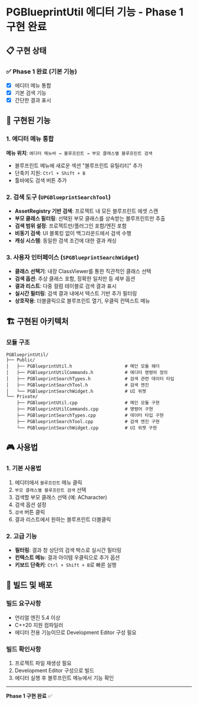 # PGBlueprintUtil 에디터 기능 - Phase 1 구현 완료

## 📋 구현 상태

### ✅ Phase 1 완료 (기본 기능)
- [x] 에디터 메뉴 통합
- [x] 기본 검색 기능
- [x] 간단한 결과 표시

## 🎯 구현된 기능

### 1. 에디터 메뉴 통합
**메뉴 위치**: `에디터 메뉴바 → 블루프린트 → 부모 클래스별 블루프린트 검색`
- 블루프린트 메뉴에 새로운 섹션 "블루프린트 유틸리티" 추가
- 단축키 지원: `Ctrl + Shift + B`
- 툴바에도 검색 버튼 추가

### 2. 검색 도구 (`UPGBlueprintSearchTool`)
- **AssetRegistry 기반 검색**: 프로젝트 내 모든 블루프린트 에셋 스캔
- **부모 클래스 필터링**: 선택된 부모 클래스를 상속받는 블루프린트만 추출
- **검색 범위 설정**: 프로젝트만/플러그인 포함/엔진 포함
- **비동기 검색**: UI 블록킹 없이 백그라운드에서 검색 수행
- **캐싱 시스템**: 동일한 검색 조건에 대한 결과 캐싱

### 3. 사용자 인터페이스 (`SPGBlueprintSearchWidget`)
- **클래스 선택기**: 내장 ClassViewer를 통한 직관적인 클래스 선택
- **검색 옵션**: 추상 클래스 포함, 정확한 일치만 등 세부 옵션
- **결과 리스트**: 다중 컬럼 테이블로 검색 결과 표시
- **실시간 필터링**: 검색 결과 내에서 텍스트 기반 추가 필터링
- **상호작용**: 더블클릭으로 블루프린트 열기, 우클릭 컨텍스트 메뉴

## 🏗️ 구현된 아키텍처

### 모듈 구조
```
PGBlueprintUtil/
├── Public/
│   ├── PGBlueprintUtil.h                    # 메인 모듈 헤더
│   ├── PGBlueprintUtilCommands.h            # 에디터 명령어 정의
│   ├── PGBlueprintSearchTypes.h             # 검색 관련 데이터 타입
│   ├── PGBlueprintSearchTool.h              # 검색 엔진
│   └── PGBlueprintSearchWidget.h            # UI 위젯
└── Private/
    ├── PGBlueprintUtil.cpp                  # 메인 모듈 구현
    ├── PGBlueprintUtilCommands.cpp          # 명령어 구현
    ├── PGBlueprintSearchTypes.cpp           # 데이터 타입 구현
    ├── PGBlueprintSearchTool.cpp            # 검색 엔진 구현
    └── PGBlueprintSearchWidget.cpp          # UI 위젯 구현
```

## 🎮 사용법

### 1. 기본 사용법
1. 에디터에서 `블루프린트` 메뉴 클릭
2. `부모 클래스별 블루프린트 검색` 선택
3. 검색할 부모 클래스 선택 (예: ACharacter)
4. 검색 옵션 설정
5. `검색` 버튼 클릭
6. 결과 리스트에서 원하는 블루프린트 더블클릭

### 2. 고급 기능
- **필터링**: 결과 창 상단의 검색 박스로 실시간 필터링
- **컨텍스트 메뉴**: 결과 아이템 우클릭으로 추가 옵션
- **키보드 단축키**: `Ctrl + Shift + B`로 빠른 실행

## 📝 빌드 및 배포

### 빌드 요구사항
- 언리얼 엔진 5.4 이상
- C++20 지원 컴파일러
- 에디터 전용 기능이므로 Development Editor 구성 필요

### 빌드 확인사항
1. 프로젝트 파일 재생성 필요
2. Development Editor 구성으로 빌드
3. 에디터 실행 후 블루프린트 메뉴에서 기능 확인

---

**Phase 1 구현 완료** ✅

